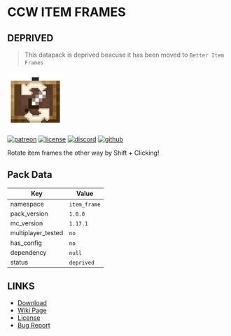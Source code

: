 # CCW ITEM FRAMES

## DEPRIVED

> This datapack is deprived beacuse it has been moved to `Better Item Frames`

![alt](pack.png)

[![patreon](https://img.shields.io/endpoint?url=https%3A%2F%2Fraw.githubusercontent.com%2Flegopitstop%2Fwebsite-files%2Fmain%2Fshields.io%2Fpatreon.json)](https://www.patreon.com/Legopitstop "Go to patreon")
[![license](https://img.shields.io/endpoint?url=https%3A%2F%2Fraw.githubusercontent.com%2Flegopitstop%2Fwebsite-files%2Fmain%2Fshields.io%2Flicense.json)](https://legopitstop.weebly.com/legopitstops-common-license-v2.html "Go to legopitstop.weebly.com")
[![discord](https://img.shields.io/discord/479902284810027008)](https://legopitstop.weebly.com/discord.html "Go to legopitstop.weebly.com")
[![github](https://img.shields.io/github/issues-raw/legopitstop/Datapacks)](https://github.com/legopitstop/Datapacks/issues "Go to Github")

Rotate item frames the other way by Shift + Clicking!

## Pack Data

| Key                | Value        |
|--------------------|--------------|
| namespace          | `item_frame` |
| pack_version       | `1.0.0`      |
| mc_version         | `1.17.1`     |
| multiplayer_tested | `no`         |
| has_config         | `no`         |
| dependency         | `null`       |
| status             | `deprived`   |

## LINKS

- [Download](https://www.curseforge.com/minecraft/customization/)
- [Wiki Page](https://github.com/legopitstop/Datapacks/wiki/CCW_Item_Frames)
- [License](https://legopitstop.weebly.com/license.html)
- [Bug Report](https://github.com/legopitstop/Datapacks/issues)
